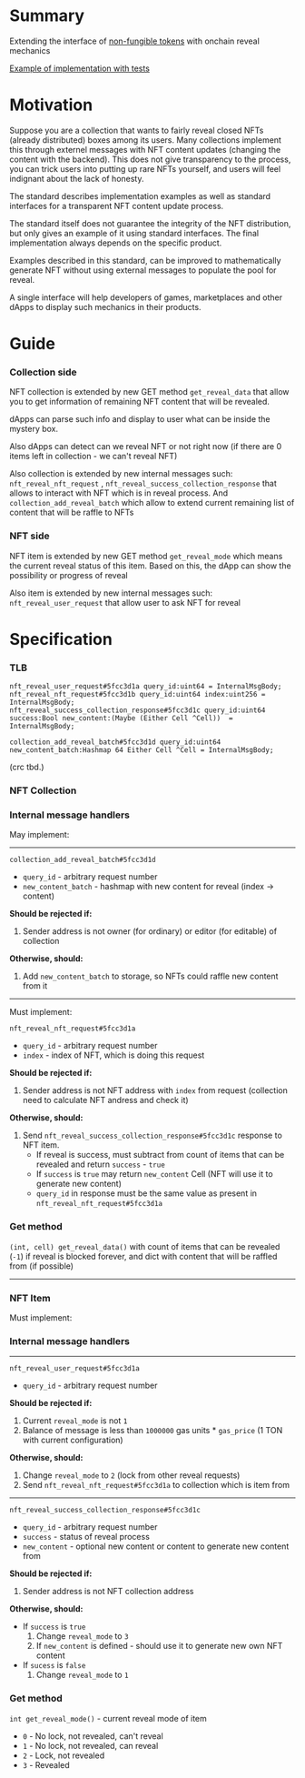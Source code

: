 # Summary

Extending the interface
of [non-fungible tokens](https://github.com/ton-blockchain/TEPs/blob/master/text/0062-nft-standard.md) with onchain
reveal mechanics

[Example of implementation with tests](https://github.com/disintar/nft-reveal)

# Motivation

Suppose you are a collection that wants to fairly reveal closed NFTs (already distributed) boxes among its users. Many
collections implement this through externel messages with NFT content updates (changing the content with the backend).
This does not give transparency to the process, you can trick users into putting up rare NFTs yourself, and users will
feel indignant about the lack of honesty.

The standard describes implementation examples as well as standard interfaces for a transparent NFT content update
process.

The standard itself does not guarantee the integrity of the NFT distribution, but only gives an example of it using
standard interfaces. The final implementation always depends on the specific product.

Examples described in this standard, can be improved to mathematically generate NFT without using external messages to
populate the pool for reveal.

A single interface will help developers of games, marketplaces and other dApps to display such mechanics in their
products.

# Guide

### Collection side

NFT collection is extended by new GET method `get_reveal_data` that allow you to get information of remaining NFT
content that will be revealed.

dApps can parse such info and display to user what can be inside the mystery box.

Also dApps can detect can we reveal NFT or not right now (if there are 0 items left in collection - we can't reveal NFT)

Also collection is extended by new internal messages such: `nft_reveal_nft_request`
, `nft_reveal_success_collection_response` that allows to interact with NFT which is in reveal process.
And `collection_add_reveal_batch` which allow to extend current remaining list of content that will be raffle to NFTs

### NFT side

NFT item is extended by new GET method `get_reveal_mode` which means the current reveal status of this item.
Based on this, the dApp can show the possibility or progress of reveal

Also item is extended by new internal messages such: `nft_reveal_user_request` that allow user to ask NFT for reveal

# Specification

### TLB

```
nft_reveal_user_request#5fcc3d1a query_id:uint64 = InternalMsgBody;
nft_reveal_nft_request#5fcc3d1b query_id:uint64 index:uint256 = InternalMsgBody;
nft_reveal_success_collection_response#5fcc3d1c query_id:uint64 success:Bool new_content:(Maybe (Either Cell ^Cell))  = InternalMsgBody;

collection_add_reveal_batch#5fcc3d1d query_id:uint64 new_content_batch:Hashmap 64 Either Cell ^Cell = InternalMsgBody;
```

(crc tbd.)

### NFT Collection


### Internal message handlers

May implement:

---

`collection_add_reveal_batch#5fcc3d1d`

- `query_id` - arbitrary request number
- `new_content_batch` - hashmap with new content for reveal (index -> content)

**Should be rejected if:**

1. Sender address is not owner (for ordinary) or editor (for editable) of collection

**Otherwise, should:**
1. Add `new_content_batch` to storage, so NFTs could raffle new content from it

---
Must implement:


`nft_reveal_nft_request#5fcc3d1a`

- `query_id` - arbitrary request number
- `index` - index of NFT, which is doing this request

**Should be rejected if:**

1. Sender address is not NFT address with `index` from request (collection need to calculate NFT andress and check it)

**Otherwise, should:**

1. Send `nft_reveal_success_collection_response#5fcc3d1c` response to NFT item.
    - If reveal is success, must subtract from count of items that can be revealed and return  `success` - `true`
    - If `success` is `true` may return `new_content` Cell (NFT will use it to generate new content)
    - `query_id` in response must be the same value as present in `nft_reveal_nft_request#5fcc3d1a`

### Get method

`(int, cell) get_reveal_data()` with count of items that can be revealed (`-1`) if reveal is blocked forever, and dict
with content that will be raffled from (if possible)

---

### NFT Item

Must implement:

### Internal message handlers

---

`nft_reveal_user_request#5fcc3d1a`

- `query_id` - arbitrary request number

**Should be rejected if:**

1. Current `reveal_mode` is not `1`
2. Balance of message is less than `1000000` gas units * `gas_price` (1 TON with current configuration)

**Otherwise, should:**

1. Change `reveal_mode` to `2` (lock from other reveal requests)
2. Send `nft_reveal_nft_request#5fcc3d1a` to collection which is item from

---

`nft_reveal_success_collection_response#5fcc3d1c`

- `query_id` - arbitrary request number
- `success` - status of reveal process
- `new_content` - optional new content or content to generate new content from

**Should be rejected if:**

1. Sender address is not NFT collection address

**Otherwise, should:**

- If `success` is `true`
    1. Change `reveal_mode` to `3`
    2. If `new_content` is defined - should use it to generate new own NFT content
- If `sucess` is `false`
    1. Change `reveal_mode` to `1`

### Get method

`int get_reveal_mode()` - current reveal mode of item

- `0` - No lock, not revealed, can't reveal
- `1` - No lock, not revealed, can reveal
- `2` - Lock, not revealed
- `3` - Revealed
